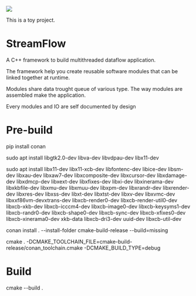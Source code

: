 ![](https://github.com/ClementStrauss/StreamFlow/workflows/C/C++%20CI/badge.svg)

This is a toy project. 

# StreamFlow


A C++ framework to build multithreaded dataflow application. 

The framework help you create reusable software modules that can be linked together at runtime. 

Modules share data trought queue of various type. The way modules are assembled make the application. 

Every modules and IO are self documented by design


# Pre-build

pip install conan


sudo apt install libgtk2.0-dev libva-dev libvdpau-dev libx11-dev


sudo apt install libx11-dev  libx11-xcb-dev libfontenc-dev libice-dev libsm-dev libxau-dev libxaw7-dev libxcomposite-dev libxcursor-dev libxdamage-dev libxdmcp-dev libxext-dev libxfixes-dev libxi-dev libxinerama-dev libxkbfile-dev libxmu-dev libxmuu-dev libxpm-dev libxrandr-dev libxrender-dev libxres-dev libxss-dev libxt-dev libxtst-dev libxv-dev libxvmc-dev libxxf86vm-devxtrans-dev libxcb-render0-dev libxcb-render-util0-dev libxcb-xkb-dev libxcb-icccm4-dev libxcb-image0-dev libxcb-keysyms1-dev libxcb-randr0-dev libxcb-shape0-dev libxcb-sync-dev libxcb-xfixes0-dev libxcb-xinerama0-dev xkb-data libxcb-dri3-dev uuid-dev libxcb-util-dev


conan install . --install-folder cmake-build-release --build=missing

cmake . -DCMAKE_TOOLCHAIN_FILE=cmake-build-release/conan_toolchain.cmake -DCMAKE_BUILD_TYPE=debug 

# Build

cmake --build . 